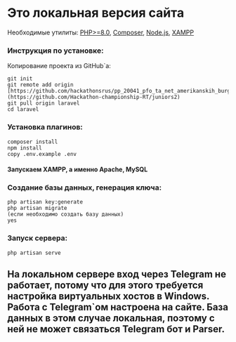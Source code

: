 # Это локальная версия сайта
Необходимые утилиты: <a href="https://www.php.net/downloads.php">PHP>=8.0</a>, <a href="https://getcomposer.org/download/">Composer</a>, <a href="https://nodejs.org/en">Node.js</a>, <a href="https://www.apachefriends.org">XAMPP</a> 
### Инструкция по установке:
Копирование проекта из GitHub`а:
```
git init
git remote add origin [https://github.com/hackathonsrus/pp_20041_pfo_ta_net_amerikanskih_burgerov_3_81](https://github.com/Hackathon-championship-RT/juniors2)
git pull origin laravel
cd laravel
```
### Установка плагинов:
```
composer install
npm install
copy .env.example .env
```
#### Запускаем XAMPP, а именно Apache, MySQL
### Создание базы данных, генерация ключа:
```
php artisan key:generate
php artisan migrate
(если необходимо создать базу данных)
yes
```
### Запуск сервера:
```
php artisan serve
```
## На локальном сервере вход через Telegram не работает, потому что для этого требуется настройка виртуальных хостов в Windows. Работа с Telegram`ом настроена на сайте. База данных в этом случае локальная, поэтому с ней не может связаться Telegram бот и Parser.
